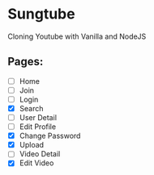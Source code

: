 # Sungtube

Cloning Youtube with Vanilla and NodeJS

## Pages:

- [ ] Home
- [ ] Join
- [ ] Login
- [x] Search
- [ ] User Detail
- [ ] Edit Profile
- [x] Change Password
- [x] Upload
- [ ] Video Detail
- [x] Edit Video

